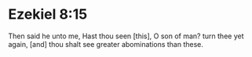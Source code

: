 # Ezekiel 8:15

Then said he unto me, Hast thou seen [this], O son of man? turn thee yet again, [and] thou shalt see greater abominations than these.